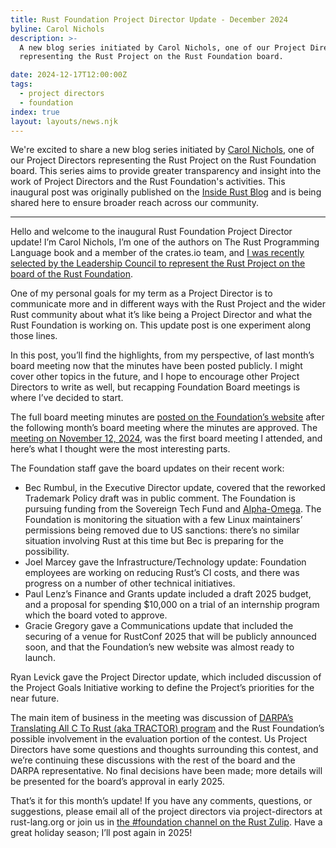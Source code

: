 ```yaml
---
title: Rust Foundation Project Director Update - December 2024
byline: Carol Nichols
description: >-
  A new blog series initiated by Carol Nichols, one of our Project Directors
  representing the Rust Project on the Rust Foundation board. 

date: 2024-12-17T12:00:00Z
tags:
  - project directors
  - foundation
index: true
layout: layouts/news.njk
---
```

We're excited to share a new blog series initiated by [Carol Nichols](https://foundation.rust-lang.org/news/announcing-the-rust-foundation-s-newest-project-director-carol-nichols/), one of our Project Directors representing the Rust Project on the Rust Foundation board. This series aims to provide greater transparency and insight into the work of Project Directors and the Rust Foundation's activities. This inaugural post was originally published on the [Inside Rust Blog](https://blog.rust-lang.org/inside-rust/2024/12/17/project-director-update.html) and is being shared here to ensure broader reach across our community.

---

Hello and welcome to the inaugural Rust Foundation Project Director update! I’m Carol Nichols, I’m one of the authors on The Rust Programming Language book and a member of the crates.io team, and [I was recently selected by the Leadership Council to represent the Rust Project on the board of the Rust Foundation](https://foundation.rust-lang.org/news/announcing-the-rust-foundation-s-newest-project-director-carol-nichols/).

One of my personal goals for my term as a Project Director is to communicate more and in different ways with the Rust Project and the wider Rust community about what it’s like being a Project Director and what the Rust Foundation is working on. This update post is one experiment along those lines.

In this post, you’ll find the highlights, from my perspective, of last month’s board meeting now that the minutes have been posted publicly. I might cover other topics in the future, and I hope to encourage other Project Directors to write as well, but recapping Foundation Board meetings is where I’ve decided to start.

The full board meeting minutes are [posted on the Foundation’s website](https://foundation.rust-lang.org/resources/) after the following month’s board meeting where the minutes are approved. The [meeting on November 12, 2024](https://foundation.rust-lang.org/static/minutes/2024-11-12-minutes.pdf), was the first board meeting I attended, and here’s what I thought were the most interesting parts.

The Foundation staff gave the board updates on their recent work:

* Bec Rumbul, in the Executive Director update, covered that the reworked Trademark Policy draft was in public comment. The Foundation is pursuing funding from the Sovereign Tech Fund and [Alpha-Omega](https://alpha-omega.dev/). The Foundation is monitoring the situation with a few Linux maintainers’ permissions being removed due to US sanctions: there’s no similar situation involving Rust at this time but Bec is preparing for the possibility.
* Joel Marcey gave the Infrastructure/Technology update: Foundation employees are working on reducing Rust’s CI costs, and there was progress on a number of other technical initiatives.
* Paul Lenz’s Finance and Grants update included a draft 2025 budget, and a proposal for spending $10,000 on a trial of an internship program which the board voted to approve.
* Gracie Gregory gave a Communications update that included the securing of a venue for RustConf 2025 that will be publicly announced soon, and that the Foundation’s new website was almost ready to launch.

Ryan Levick gave the Project Director update, which included discussion of the Project Goals Initiative working to define the Project’s priorities for the near future.

The main item of business in the meeting was discussion of [DARPA’s Translating All C To Rust (aka TRACTOR) program](https://www.darpa.mil/research/programs/translating-all-c-to-rust) and the Rust Foundation’s possible involvement in the evaluation portion of the contest. Us Project Directors have some questions and thoughts surrounding this contest, and we’re continuing these discussions with the rest of the board and the DARPA representative. No final decisions have been made; more details will be presented for the board’s approval in early 2025.

That’s it for this month’s update! If you have any comments, questions, or suggestions, please email all of the project directors via project-directors at rust-lang.org or join us in [the \#foundation channel on the Rust Zulip](https://rust-lang.zulipchat.com/#narrow/channel/335408-foundation). Have a great holiday season; I’ll post again in 2025!